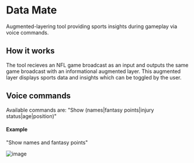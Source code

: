 # Data Mate
Augmented-layering tool providing sports insights during gameplay via voice commands. 

## How it works

The tool recieves an NFL game broadcast as an input and outputs the same game broadcast with an informational augmented layer. This augmented layer displays sports data and insights which can be toggled by the user. 

## Voice commands

Available commands are: "Show (names|fantasy points|injury status|age|position)"

#### Example
"Show names and fantasy points"

![image](https://github.com/beabout/DataLayer/assets/22066972/3d44a522-69f4-424d-ad60-b6be08198093)

